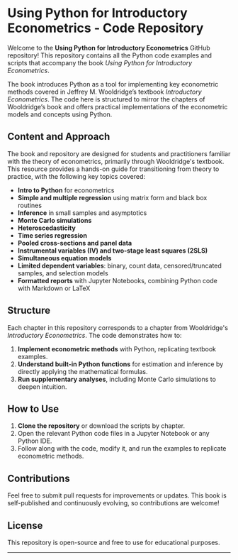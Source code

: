 # Using Python for Introductory Econometrics - Code Repository

Welcome to the **Using Python for Introductory Econometrics** GitHub repository! This repository contains all the Python code examples and scripts that accompany the book *Using Python for Introductory Econometrics*. 

The book introduces Python as a tool for implementing key econometric methods covered in Jeffrey M. Wooldridge’s textbook *Introductory Econometrics*. The code here is structured to mirror the chapters of Wooldridge’s book and offers practical implementations of the econometric models and concepts using Python.

## Content and Approach

The book and repository are designed for students and practitioners familiar with the theory of econometrics, primarily through Wooldridge's textbook. This resource provides a hands-on guide for transitioning from theory to practice, with the following key topics covered:

- **Intro to Python** for econometrics
- **Simple and multiple regression** using matrix form and black box routines
- **Inference** in small samples and asymptotics
- **Monte Carlo simulations**
- **Heteroscedasticity**
- **Time series regression**
- **Pooled cross-sections and panel data**
- **Instrumental variables (IV) and two-stage least squares (2SLS)**
- **Simultaneous equation models**
- **Limited dependent variables**: binary, count data, censored/truncated samples, and selection models
- **Formatted reports** with Jupyter Notebooks, combining Python code with Markdown or LaTeX

## Structure

Each chapter in this repository corresponds to a chapter from Wooldridge's *Introductory Econometrics*. The code demonstrates how to:

1. **Implement econometric methods** with Python, replicating textbook examples.
2. **Understand built-in Python functions** for estimation and inference by directly applying the mathematical formulas.
3. **Run supplementary analyses**, including Monte Carlo simulations to deepen intuition.
 
## How to Use

1. **Clone the repository** or download the scripts by chapter.
2. Open the relevant Python code files in a Jupyter Notebook or any Python IDE.
3. Follow along with the code, modify it, and run the examples to replicate econometric methods.

## Contributions

Feel free to submit pull requests for improvements or updates. This book is self-published and continuously evolving, so contributions are welcome!

## License

This repository is open-source and free to use for educational purposes.

---
